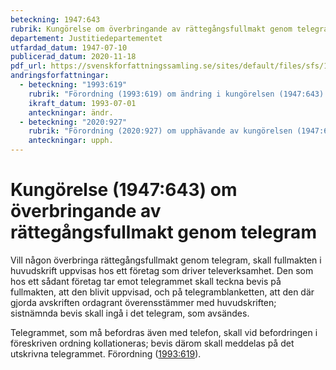 ```yaml
---
beteckning: 1947:643
rubrik: Kungörelse om överbringande av rättegångsfullmakt genom telegram
departement: Justitiedepartementet
utfardad_datum: 1947-07-10
publicerad_datum: 2020-11-18
pdf_url: https://svenskforfattningssamling.se/sites/default/files/sfs/1947-07/SFS1947-643.pdf
andringsforfattningar:
  - beteckning: "1993:619"
    rubrik: "Förordning (1993:619) om ändring i kungörelsen (1947:643) om överbringande av rättegångsfullmakt genom telegram"
    ikraft_datum: 1993-07-01
    anteckningar: ändr.
  - beteckning: "2020:927"
    rubrik: "Förordning (2020:927) om upphävande av kungörelsen (1947:643) om överbringande av rättegångsfullmakt genom telegram"
    anteckningar: upph.
---
```


# Kungörelse (1947:643) om överbringande av rättegångsfullmakt genom telegram

Vill någon överbringa rättegångsfullmakt genom telegram, skall fullmakten i huvudskrift uppvisas hos ett företag som driver televerksamhet. Den som hos ett sådant företag tar emot telegrammet skall teckna bevis på fullmakten, att den blivit uppvisad, och på telegramblanketten, att den där gjorda avskriften ordagrant överensstämmer med huvudskriften; sistnämnda bevis skall ingå i det telegram, som avsändes.

Telegrammet, som må befordras även med telefon, skall vid befordringen i föreskriven ordning kollationeras; bevis därom skall meddelas på det utskrivna telegrammet. Förordning ([1993:619](https://selex.se/eli/sfs/1993/619)).